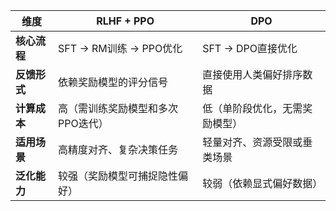 | **维度**     | **RLHF + PPO**                    | **DPO**                        |
| ------------ | --------------------------------- | ------------------------------ |
| **核心流程** | SFT → RM训练 → PPO优化            | SFT → DPO直接优化              |
| **反馈形式** | 依赖奖励模型的评分信号            | 直接使用人类偏好排序数据       |
| **计算成本** | 高（需训练奖励模型和多次PPO迭代） | 低（单阶段优化，无需奖励模型） |
| **适用场景** | 高精度对齐、复杂决策任务          | 轻量对齐、资源受限或垂类场景   |
| **泛化能力** | 较强（奖励模型可捕捉隐性偏好）    | 较弱（依赖显式偏好数据）       |